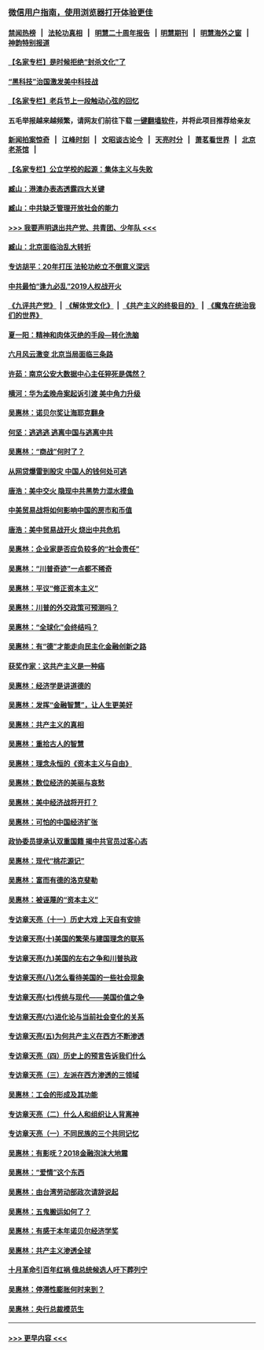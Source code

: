 ### [微信用户指南，使用浏览器打开体验更佳](https://github.com/gfw-breaker/banned-news1/blob/master/indexes/wechat-guide.md?t=0)
#### [禁闻热榜](热点新闻.md?t=0)  &nbsp;&nbsp;|&nbsp;&nbsp; [法轮功真相](https://github.com/gfw-breaker/truth/blob/master/README.md?t=0) &nbsp;&nbsp;|&nbsp;&nbsp; [明慧二十周年报告](https://github.com/gfw-breaker/mh-reports/blob/master/README.md?t=0) &nbsp;&nbsp;|&nbsp;&nbsp;[明慧期刊](https://github.com/gfw-breaker/mh-qikan) &nbsp;&nbsp;|&nbsp;&nbsp; [明慧海外之窗](https://github.com/gfw-breaker/mh-news/blob/master/README.md?t=0) &nbsp;&nbsp;|&nbsp;&nbsp; [神韵特别报道](https://github.com/gfw-breaker/mh-news/blob/master/shenyun.md?t=0)
#### [【名家专栏】是时候拒绝“封杀文化”了](../pages/nsc423/n11814093.md?t=02160344) 
#### [“黑科技”治国激发美中科技战](../pages/nsc423/n11638056.md?t=02160344) 
#### [【名家专栏】老兵节上一段触动心弦的回忆](../pages/nsc423/n11646016.md?t=02160344) 
#### 五毛举报越来越频繁，请网友们前往下载 [一键翻墙软件](https://github.com/gfw-breaker/ssr-accounts)，并将此项目推荐给亲友
#### [新闻拍案惊奇](https://github.com/gfw-breaker/banned-news1/blob/master/pages/link4.md) &nbsp;&nbsp;|&nbsp;&nbsp; [江峰时刻](https://github.com/gfw-breaker/banned-news1/blob/master/pages/link4.md) &nbsp;&nbsp;|&nbsp;&nbsp; [文昭谈古论今](https://github.com/gfw-breaker/banned-news1/blob/master/pages/link4.md) &nbsp;&nbsp;|&nbsp;&nbsp; [天亮时分](https://github.com/gfw-breaker/banned-news1/blob/master/pages/link4.md) &nbsp;&nbsp;|&nbsp;&nbsp; [萧茗看世界](https://github.com/gfw-breaker/banned-news1/blob/master/pages/link4.md) &nbsp;&nbsp;|&nbsp;&nbsp; [北京老茶馆](https://github.com/gfw-breaker/banned-news1/blob/master/pages/link4.md) &nbsp;&nbsp;|&nbsp;&nbsp; 
#### [【名家专栏】公立学校的起源：集体主义与失败](../pages/nsc423/n11601833.md?t=02160344) 
#### [臧山：港澳办表态透露四大关键](../pages/nsc423/n11421628.md?t=02160344) 
#### [臧山：中共缺乏管理开放社会的能力](../pages/nsc423/n11407457.md?t=02160344) 
#### [>>> 我要声明退出共产党、共青团、少年队 <<<](https://github.com/begood0513/goodnews/blob/master/quit/letter.md) 
#### [臧山：北京面临治乱大转折](../pages/nsc423/n11406895.md?t=02160344) 
#### [专访胡平：20年打压 法轮功屹立不倒意义深远](../pages/nsc423/n11398800.md?t=02160344) 
#### [中共最怕“逢九必乱”2019人权战开火](../pages/nsc423/n11385248.md?t=02160344) 
#### [《九评共产党》](https://github.com/begood0513/9ping.md/blob/master/README.md) &nbsp;|&nbsp; [《解体党文化》](../../../../jtdwh.md/blob/master/README.md)  &nbsp;|&nbsp; [《共产主义的终极目的》](../../../../gczydzjmd.md/blob/master/README.md) &nbsp;|&nbsp; [《魔鬼在统治我们的世界》](../../../../mgztzwmdsj.md/blob/master/README.md) 
#### [夏一阳：精神和肉体灭绝的手段—转化洗脑](../pages/nsc423/n11368250.md?t=02160344) 
#### [六月风云激变 北京当局面临三条路](../pages/nsc423/n11313668.md?t=02160344) 
#### [许茹：南京公安大数据中心主任猝死是偶然？](../pages/nsc423/n11064744.md?t=02160344) 
#### [横河：华为孟晚舟案起诉引渡 美中角力升级](../pages/nsc423/n11027230.md?t=02160344) 
#### [吴惠林：诺贝尔奖让海耶克翻身](../pages/nsc423/n10890049.md?t=02160344) 
#### [何坚：逃逃逃 逃离中国与逃离中共](../pages/nsc423/n10592891.md?t=02160344) 
#### [吴惠林：“商战”何时了？](../pages/nsc423/n10573558.md?t=02160344) 
#### [从网贷爆雷到股灾 中国人的钱何处可逃](../pages/nsc423/n10572800.md?t=02160344) 
#### [唐浩：美中交火 隐现中共黑势力混水摸鱼](../pages/nsc423/n10544040.md?t=02160344) 
#### [中美贸易战将如何影响中国的房市和币值](../pages/nsc423/n10543697.md?t=02160344) 
#### [唐浩：美中贸易战开火 烧出中共危机](../pages/nsc423/n10540126.md?t=02160344) 
#### [吴惠林：企业家是否应负较多的“社会责任”](../pages/nsc423/n10535022.md?t=02160344) 
#### [吴惠林：“川普奇迹”一点都不稀奇](../pages/nsc423/n10512808.md?t=02160344) 
#### [吴惠林：平议“修正资本主义”](../pages/nsc423/n10495724.md?t=02160344) 
#### [吴惠林：川普的外交政策可预测吗？](../pages/nsc423/n10462387.md?t=02160344) 
#### [吴惠林：“全球化”会终结吗？](../pages/nsc423/n10452838.md?t=02160344) 
#### [吴惠林：有“德”才能走向民主化金融创新之路](../pages/nsc423/n10432292.md?t=02160344) 
#### [获奖作家：这共产主义是一种癌](../pages/nsc423/n10431541.md?t=02160344) 
#### [吴惠林：经济学是讲道德的](../pages/nsc423/n10398014.md?t=02160344) 
#### [吴惠林：发挥“金融智慧”，让人生更美好](../pages/nsc423/n10375019.md?t=02160344) 
#### [吴惠林：共产主义的真相](../pages/nsc423/n10351394.md?t=02160344) 
#### [吴惠林：重拾古人的智慧](../pages/nsc423/n10337691.md?t=02160344) 
#### [吴惠林：理念永恒的《资本主义与自由》](../pages/nsc423/n10316274.md?t=02160344) 
#### [吴惠林：数位经济的美丽与哀愁](../pages/nsc423/n10292946.md?t=02160344) 
#### [吴惠林：美中经济战将开打？](../pages/nsc423/n10258825.md?t=02160344) 
#### [吴惠林：可怕的中国经济扩张](../pages/nsc423/n10219147.md?t=02160344) 
#### [政协委员提承认双重国籍 揭中共官员过客心态](../pages/nsc423/n10208809.md?t=02160344) 
#### [吴惠林：现代“桃花源记”](../pages/nsc423/n10185234.md?t=02160344) 
#### [吴惠林：富而有德的洛克斐勒](../pages/nsc423/n10142264.md?t=02160344) 
#### [吴惠林：被诬蔑的“资本主义”](../pages/nsc423/n10124816.md?t=02160344) 
#### [专访章天亮（十一）历史大戏 上天自有安排](../pages/nsc423/n10094905.md?t=02160344) 
#### [专访章天亮(十)美国的繁荣与建国理念的联系](../pages/nsc423/n10094899.md?t=02160344) 
#### [专访章天亮(九)美国的左右之争和川普执政](../pages/nsc423/n10094889.md?t=02160344) 
#### [专访章天亮(八)怎么看待美国的一些社会现象](../pages/nsc423/n10094857.md?t=02160344) 
#### [专访章天亮(七)传统与现代——美国价值之争](../pages/nsc423/n10093140.md?t=02160344) 
#### [专访章天亮(六)进化论与当前社会变化的关系](../pages/nsc423/n10092036.md?t=02160344) 
#### [专访章天亮(五)为何共产主义在西方不断渗透](../pages/nsc423/n10083620.md?t=02160344) 
#### [专访章天亮（四）历史上的预言告诉我们什么](../pages/nsc423/n10083606.md?t=02160344) 
#### [专访章天亮（三）左派在西方渗透的三领域](../pages/nsc423/n10081115.md?t=02160344) 
#### [吴惠林：工会的形成及其功能](../pages/nsc423/n10080633.md?t=02160344) 
#### [专访章天亮（二）什么人和组织让人背离神](../pages/nsc423/n10076637.md?t=02160344) 
#### [专访章天亮（一）不同民族的三个共同记忆](../pages/nsc423/n10074188.md?t=02160344) 
#### [吴惠林：有影呒？2018金融泡沫大地震](../pages/nsc423/n10040534.md?t=02160344) 
#### [吴惠林：“爱情”这个东西](../pages/nsc423/n10019423.md?t=02160344) 
#### [吴惠林：由台湾劳动部政次请辞说起](../pages/nsc423/n9979679.md?t=02160344) 
#### [吴惠林：五鬼搬运如何了？](../pages/nsc423/n9925338.md?t=02160344) 
#### [吴惠林：有感于本年诺贝尔经济学奖](../pages/nsc423/n9871883.md?t=02160344) 
#### [吴惠林：共产主义渗透全球](../pages/nsc423/n9812748.md?t=02160344) 
#### [十月革命引百年红祸 俄总统候选人吁下葬列宁](../pages/nsc423/n9810182.md?t=02160344) 
#### [吴惠林：停滞性膨胀何时来到？](../pages/nsc423/n9764136.md?t=02160344) 
#### [吴惠林：央行总裁模范生](../pages/nsc423/n9728134.md?t=02160344) 

----
#### [ >>> 更早内容 <<< ](../indexes/nsc423-earlier.md)
